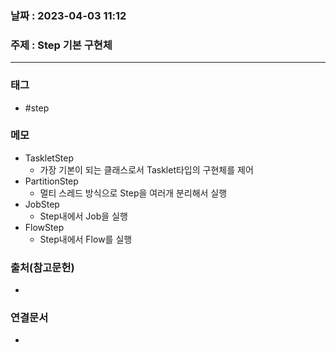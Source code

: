  ### 날짜 : 2023-04-03 11:12
### 주제 : Step 기본 구현체
---
### 태그
* #step

### 메모
* TaskletStep
	* 가장 기본이 되는 클래스로서 Tasklet타입의 구현체를 제어
* PartitionStep
	* 멀티 스레드 방식으로 Step을 여러개 분리해서 실행
* JobStep
	* Step내에서 Job을 실행
* FlowStep
	* Step내에서 Flow를 실행

### 출처(참고문헌)
-  

### 연결문서
- 
